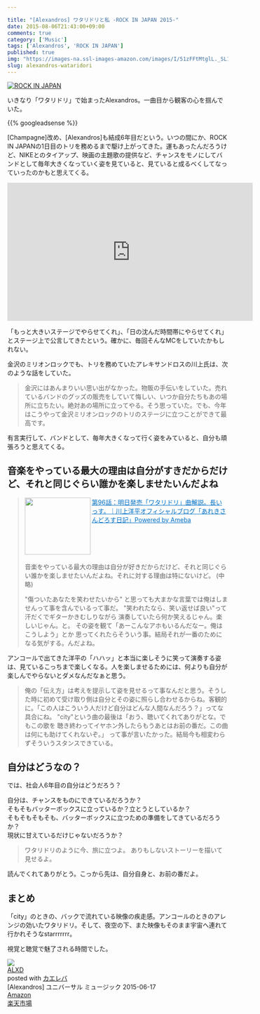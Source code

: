 ```yaml
---

title: "[Alexandros] ワタリドリと私 -ROCK IN JAPAN 2015-"
date: 2015-08-06T21:43:00+09:00
comments: true
category: ['Music']
tags: ['Alexandros', 'ROCK IN JAPAN']
published: true
img: "https://images-na.ssl-images-amazon.com/images/I/51zFFtMtglL._SL160_.jpg"
slug: alexandros-wataridori
---
```


<p><a href="https://www.flickr.com/photos/35571855@N06/20330118836" title="ROCK IN JAPANby meganii, on Flickr"><img class="img-responsive" src="https://farm4.staticflickr.com/3831/20330118836_12926f5c8e_z.jpg" alt="ROCK IN JAPAN"></a></p>

いきなり「ワタリドリ」で始まったAlexandros。一曲目から観客の心を掴んでいた。

{{% googleadsense %}}


[Champagne]改め、[Alexandros]も結成6年目だという。いつの間にか、ROCK IN JAPANの1日目のトリを務めるまで駆け上がってきた。運もあったんだろうけど、NIKEとのタイアップ、映画の主題歌の提供など、チャンスをモノにしてバンドとして毎年大きくなっていく姿を見ていると、見ていると成るべくしてなっていったのかもと思えてくる。

<div class="youtubeWrapper">
<iframe width="560" height="315" src="https://www.youtube.com/embed/O_DLtVuiqhI" frameborder="0" allowfullscreen></iframe>
</div>

「もっと大きいステージでやらせてくれ」、「日の沈んだ時間帯にやらせてくれ」とステージ上で公言してきたという。確かに、毎回そんなMCをしていたかもしれない。


金沢のミリオンロックでも、トリを務めていたアレキサンドロスの川上氏は、次のような話をしていた。

> 金沢にはあんまりいい思い出がなかった。物販の手伝いをしていた。売れているバンドのグッズの販売をしていて悔しい、いつか自分たちもあの場所に立ちたい。絶対あの場所に立ってやる。そう思っていた。でも、今年はこうやって金沢ミリオンロックのトリのステージに立つことができて最高です。


有言実行して、バンドとして、毎年大きくなって行く姿をみていると、自分も頑張ろうと思えてくる。



## 音楽をやっている最大の理由は自分がすきだからだけど、それと同じぐらい誰かを楽しませたいんだよね

> <a href="http://ameblo.jp/chamhibi5/entry-12002796369.html" target="_blank"><img class="alignleft" align="left" border="0" src="http://capture.heartrails.com/150x130/shadow?http://ameblo.jp/chamhibi5/entry-12002796369.html" alt="" width="150" height="130" /></a><a style="color:#0070C5;" href="http://ameblo.jp/chamhibi5/entry-12002796369.html" target="_blank">第96話：明日発売「ワタリドリ」曲解説。長いっす。｜川上洋平オフィシャルブログ「あれきさんどろす日記」Powered by Ameba</a><a href="http://b.hatena.ne.jp/entry/http://ameblo.jp/chamhibi5/entry-12002796369.html" target="_blank"><img border="0" src="http://b.hatena.ne.jp/entry/image/http://ameblo.jp/chamhibi5/entry-12002796369.html" alt="" /></a><br style="clear:both;" /><br>
>音楽をやっている最大の理由は自分が好きだからだけど、それと同じぐらい誰かを楽しませたいんだよね。それに対する理由は特にないけど。 (中略)
> 
> "傷ついたあなたを笑わせたいから"
> と思っても大まかな言葉では俺はしませんって事を含んでいるって事だ。
"笑われたなら、笑い返せば良い"って汗だくでギターかきむしりながら
演奏していたら何か笑えるじゃん。楽しいじゃん。と。
その姿を観て「あーこんなアホもいるんだなー。俺はこうしよう」とか
思ってくれたらそういう事。結局それが一番のためになる気がする。んだよね。


アンコールで出てきた洋平の「ハハッ」と本当に楽しそうに笑って演奏する姿は、見ているこっちまで楽しくなる。人を楽しませるためには、何よりも自分が楽しんでやらないとダメなんだなぁと思う。



>俺の「伝え方」は考えを提示して姿を見せるって事なんだと思う。そうした時に初めて受け取り側は自分とその姿に照らし合わせるからね。客観的に。「この人はこういう人だけど自分はどんな人間なんだろう？」ってな具合にね。
"city"という曲の最後は「おう、聴いてくれてありがとな。でもこの歌を
聴き終わってイヤホン外したらもうあとはお前の番だ。この曲は何にも助けてくれないぞ。」
って事が言いたかった。結局今も相変わらずそういうスタンスできている。















## 自分はどうなの？

では、社会人6年目の自分はどうだろう？

自分は、チャンスをものにできているだろうか？  
そもそもバッターボックスに立っているか？立とうとしているか？  
そもそもそもそも、バッターボックスに立つための準備をしてきているだろうか？  
現状に甘えているだけじゃないだろうか？  



>ワタリドリのように今、旅に立つよ。
>ありもしないストーリーを描いて見せるよ。


読んでくれてありがとう。こっから先は、自分自身と、お前の番だよ。



## まとめ

「city」のときの、バックで流れている映像の疾走感。アンコールのときのアレンジの効いたワタリドリ。そして、夜空の下、また映像もそのまま宇宙へ連れて行かれそうなstarrrrrrr。

視覚と聴覚で魅了される時間でした。



<div class="kaerebalink-box"><div class="kaerebalink-image"><a href="http://www.amazon.co.jp/exec/obidos/ASIN/B00VKNFVJG/meganii-22/ref=nosim/" target="_blank" ><img src="https://images-na.ssl-images-amazon.com/images/I/51zFFtMtglL._SL160_.jpg" style="border: none;" /></a></div><div class="kaerebalink-info"><div class="kaerebalink-name"><a href="http://www.amazon.co.jp/exec/obidos/ASIN/B00VKNFVJG/meganii-22/ref=nosim/" target="_blank" >ALXD</a><div class="kaerebalink-powered-date">posted with <a href="http://kaereba.com" rel="nofollow" target="_blank">カエレバ</a></div></div><div class="kaerebalink-detail">[Alexandros] ユニバーサル ミュージック 2015-06-17    </div><div class="kaerebalink-link1"><div class="shoplinkamazon"><a href="http://www.amazon.co.jp/gp/search?keywords=%5BAlexandros%5D%20ALXD&__mk_ja_JP=%83J%83%5E%83J%83i&tag=meganii-22" target="_blank" >Amazon</a></div><div class="shoplinkrakuten"><a href="http://hb.afl.rakuten.co.jp/hgc/0f1c1106.d5997202.117c2ed9.4ab7d4d2/?pc=http%3A%2F%2Fsearch.rakuten.co.jp%2Fsearch%2Fmall%2F%255BAlexandros%255D%2520ALXD%2F-%2Ff.1-p.1-s.1-sf.0-st.A-v.2%3Fx%3D0%26scid%3Daf_ich_link_urltxt%26m%3Dhttp%3A%2F%2Fm.rakuten.co.jp%2F" target="_blank" >楽天市場</a></div></div></div><div class="booklink-footer" style="clear: left"></div></div>



